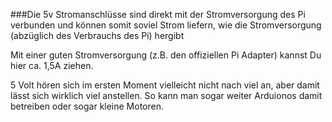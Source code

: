 ###Die 5v Stromanschlüsse sind direkt mit der Stromversorgung des Pi verbunden und können somit soviel Strom liefern, wie die Stromversorgung (abzüglich des Verbrauchs des Pi) hergibt

Mit einer guten Stromversorgung (z.B. den offiziellen Pi Adapter) kannst Du hier ca. 1,5A ziehen.

5 Volt hören sich im ersten Moment vielleicht nicht nach viel an, aber damit lässt sich wirklich viel anstellen. So kann man sogar weiter Arduionos damit betreiben oder sogar kleine Motoren. 
